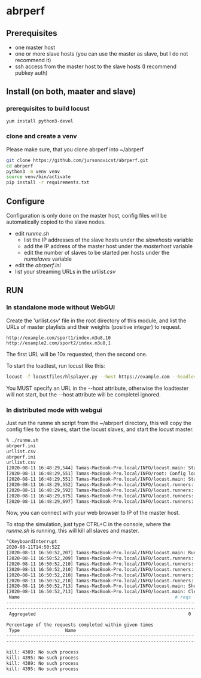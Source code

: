 # abrperf

## Prerequisites

 - one master host
 - one or more slave hosts (you can use the master as slave, but I do not recommend it)
 - ssh access from the master host to the slave hosts (I recommend pubkey auth)

## Install (on both, maater and slave)

### prerequisites to build locust
```bash
yum install python3-devel
```

### clone and create a venv

Please make sure, that you clone abrperf into ~/abrperf
```bash
git clone https://github.com/jursonovicst/abrperf.git
cd abrperf
python3 -m venv venv
source venv/bin/activate
pip install -r requirements.txt
```

## Configure

Configuration is only done on the master host, config files will be automatically copied to the slave nodes.

 - edit _runme.sh_
   - list the IP addresses of the slave hosts under the _slavehosts_ variable
   - add the IP address of the master host under the _masterhost_ variable
   - edit the number of slaves to be started per hosts under the _numslaves_ variable
 - edit the _abrperf.ini_
 - list your streaming URLs in the _urllist.csv_
## RUN

### In standalone mode without WebGUI

Create the 'urllist.csv' file in the root directory of this module, and list the URLs of master playlists and their 
weights (positive integer) to request.

```csv
http://example.com/sport1/index.m3u8,10
http://example2.com/sport2/index.m3u8,1
```

The first URL will be 10x requested, then the second one.


To start the loadtest, run locust like this: 

```bash
locust -f locustfiles/hlsplayer.py --host https://example.com --headless -u 10 -r 0.1 -t 100s
```

You MUST specify an URL in the --host attribute, otherwise the loadtester will not start, but the --host attribute will 
be completel ignored.
 
### In distributed mode with webgui

Just run the runme sh script from the ~/abrperf directory, this will copy the config files to the slaves, start
the locust slaves, and start the locust master. 
```bash
% ./runme.sh 
abrperf.ini                                                                                                                                          100%  831     2.1MB/s   00:00    
urllist.csv                                                                                                                                          100%  262   775.3KB/s   00:00    
abrperf.ini                                                                                                                                          100%  831     1.7MB/s   00:00    
urllist.csv                                                                                                                                          100%  262   739.5KB/s   00:00    
[2020-08-11 16:48:29,544] Tamas-MacBook-Pro.local/INFO/locust.main: Starting web interface at http://:8089
[2020-08-11 16:48:29,551] Tamas-MacBook-Pro.local/INFO/root: Config loaded.
[2020-08-11 16:48:29,551] Tamas-MacBook-Pro.local/INFO/locust.main: Starting Locust 1.1.1
[2020-08-11 16:48:29,552] Tamas-MacBook-Pro.local/INFO/locust.runners: Client 'Tamas-MacBook-Pro.local_2e66006faf764fc89bf390127d371c7f' reported as ready. Currently 1 clients ready to swarm.
[2020-08-11 16:48:29,592] Tamas-MacBook-Pro.local/INFO/locust.runners: Client 'Tamas-MacBook-Pro.local_c7bdd9b653e64ae4b0d1513839b6258d' reported as ready. Currently 2 clients ready to swarm.
[2020-08-11 16:48:29,675] Tamas-MacBook-Pro.local/INFO/locust.runners: Client 'Tamas-MacBook-Pro.local_a08f06e7652c4cb2b43b9409120383a2' reported as ready. Currently 3 clients ready to swarm.
[2020-08-11 16:48:29,697] Tamas-MacBook-Pro.local/INFO/locust.runners: Client 'Tamas-MacBook-Pro.local_cbe7ab9c007f4208a88785241a40e063' reported as ready. Currently 4 clients ready to swarm.
```

Now, you can connect with your web browser to IP of the master host.

To stop the simulation, just type CTRL+C in the console, where the _runme.sh_ is running, this
will kill all slaves and master.

```bash
^CKeyboardInterrupt
2020-08-11T14:50:52Z
[2020-08-11 16:50:52,207] Tamas-MacBook-Pro.local/INFO/locust.main: Running teardowns...
[2020-08-11 16:50:52,209] Tamas-MacBook-Pro.local/INFO/locust.runners: Client 'Tamas-MacBook-Pro.local_c7bdd9b653e64ae4b0d1513839b6258d' quit. Currently 3 clients connected.
[2020-08-11 16:50:52,210] Tamas-MacBook-Pro.local/INFO/locust.runners: Client 'Tamas-MacBook-Pro.local_a08f06e7652c4cb2b43b9409120383a2' quit. Currently 2 clients connected.
[2020-08-11 16:50:52,210] Tamas-MacBook-Pro.local/INFO/locust.runners: Client 'Tamas-MacBook-Pro.local_2e66006faf764fc89bf390127d371c7f' quit. Currently 1 clients connected.
[2020-08-11 16:50:52,210] Tamas-MacBook-Pro.local/INFO/locust.runners: Client 'Tamas-MacBook-Pro.local_cbe7ab9c007f4208a88785241a40e063' quit. Currently 0 clients connected.
[2020-08-11 16:50:52,210] Tamas-MacBook-Pro.local/INFO/locust.runners: The last worker quit, stopping test.
[2020-08-11 16:50:52,713] Tamas-MacBook-Pro.local/INFO/locust.main: Shutting down (exit code 0), bye.
[2020-08-11 16:50:52,713] Tamas-MacBook-Pro.local/INFO/locust.main: Cleaning up runner...
 Name                                                          # reqs      # fails     Avg     Min     Max  |  Median   req/s failures/s
--------------------------------------------------------------------------------------------------------------------------------------------
--------------------------------------------------------------------------------------------------------------------------------------------
 Aggregated                                                         0     0(0.00%)       0       0       0  |       0    0.00    0.00

Percentage of the requests completed within given times
 Type                 Name                                                           # reqs    50%    66%    75%    80%    90%    95%    98%    99%  99.9% 99.99%   100%
------------------------------------------------------------------------------------------------------------------------------------------------------
------------------------------------------------------------------------------------------------------------------------------------------------------

kill: 4389: No such process
kill: 4395: No such process
kill: 4389: No such process
kill: 4395: No such process
```